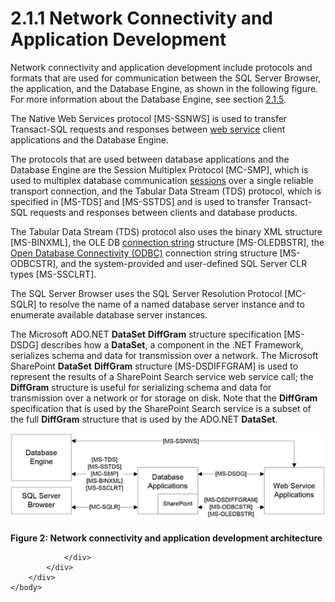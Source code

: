 <html dir="LTR" xmlns:mshelp="http://msdn.microsoft.com/mshelp" xmlns:ddue="http://ddue.schemas.microsoft.com/authoring/2003/5" xmlns:xlink="http://www.w3.org/1999/xlink" xmlns:tool="http://www.microsoft.com/tooltip">
    <head>
        <meta http-equiv="Content-Type" content="text/html; CHARSET=utf-8"></meta>
        <meta name="save" content="history"></meta>
        <title>2.1.1 Network Connectivity and Application Development</title>
        <xml>
            <mshelp:toctitle title="2.1.1 Network Connectivity and Application Development"></mshelp:toctitle>
            <mshelp:rltitle title="[MS-SSSO]: Network Connectivity and Application Development"></mshelp:rltitle>
            <mshelp:keyword index="A" term="5a04be42-3dc8-4041-b79e-f7545aadedaf"></mshelp:keyword>
            <mshelp:attr name="DCSext.ContentType" value="open specification"></mshelp:attr>
            <mshelp:attr name="AssetID" value="5a04be42-3dc8-4041-b79e-f7545aadedaf"></mshelp:attr>
            <mshelp:attr name="TopicType" value="kbRef"></mshelp:attr>
            <mshelp:attr name="DCSext.Title" value="[MS-SSSO]: Network Connectivity and Application Development" />
        </xml>
    </head>
    <body>
        <div id="header">
            <h1 class="heading">2.1.1 Network Connectivity and Application Development</h1>
        </div>
        <div id="mainSection">
            <div id="mainBody">
                <div id="allHistory" class="saveHistory"></div>
                <div id="sectionSection0" class="section" name="collapseableSection">
                    

<p>Network connectivity and application development include
protocols and formats that are used for communication between the SQL Server
Browser, the application, and the Database Engine, as shown in the following
figure. For more information about the Database Engine, see section <a href="cebb1dbf-9d7c-4732-bcbf-62ee147c41da.html">2.1.5</a>.</p>

<p>The Native Web Services protocol <mshelp:link keywords="de41906d-ae82-406b-8ad6-2504bf966536" tabindex="0">[MS-SSNWS]</mshelp:link>
is used to transfer Transact-SQL requests and responses between <a href="20049766-3c6e-4f20-a20e-64785e88f6f2.html#gt_a96bfb18-c329-40f5-89fd-df7a94b89882">web service</a> client
applications and the Database Engine.</p>

<p>The protocols that are used between database applications
and the Database Engine are the Session Multiplex Protocol <mshelp:link keywords="04c8edde-371d-4af5-bb33-a39b3948f0af" tabindex="0">[MC-SMP]</mshelp:link>,
which is used to multiplex database communication <a href="20049766-3c6e-4f20-a20e-64785e88f6f2.html#gt_0cd96b80-a737-4f06-bca4-cf9efb449d12">sessions</a> over a single
reliable transport connection, and the Tabular Data Stream (TDS) protocol,
which is specified in <mshelp:link keywords="b46a581a-39de-4745-b076-ec4dbb7d13ec" tabindex="0">[MS-TDS]</mshelp:link>
and <mshelp:link keywords="dab36a48-6c13-44c7-954a-0f5c8623590d" tabindex="0">[MS-SSTDS]</mshelp:link>
and is used to transfer Transact-SQL requests and responses between clients and
database products.</p>

<p>The Tabular Data Stream (TDS) protocol also uses the binary
XML structure <mshelp:link keywords="11ab6e8d-2472-44d1-a9e6-bddf000e12f6" tabindex="0">[MS-BINXML]</mshelp:link>,
the OLE DB <a href="20049766-3c6e-4f20-a20e-64785e88f6f2.html#gt_03a9d0ca-2f10-4f3d-b910-052714a96f7d">connection string</a>
structure <mshelp:link keywords="774039da-09c1-4b24-b53b-8f9ae019830c" tabindex="0">[MS-OLEDBSTR]</mshelp:link>,
the <a href="20049766-3c6e-4f20-a20e-64785e88f6f2.html#gt_7883fa02-8dc0-4154-894f-fe3a7bff153e">Open Database
Connectivity (ODBC)</a> connection string structure <mshelp:link keywords="13b4e848-b36c-4b11-acce-d6bf199d5391" tabindex="0">[MS-ODBCSTR]</mshelp:link>,
and the system-provided and user-defined SQL Server CLR types <mshelp:link keywords="77460aa9-8c2f-4449-a65e-1d649ebd77fa" tabindex="0">[MS-SSCLRT]</mshelp:link>.</p>

<p>The SQL Server Browser uses the SQL Server Resolution
Protocol <mshelp:link keywords="1ea6e25f-bff9-4364-ba21-5dc449a601b7" tabindex="0">[MC-SQLR]</mshelp:link>
to resolve the name of a named database server instance and to enumerate
available database server instances. </p>

<p>The Microsoft ADO.NET <b>DataSet</b> <b>DiffGram</b>
structure specification <mshelp:link keywords="a0102bae-8980-4c2a-9edf-56f215b08308" tabindex="0">[MS-DSDG]</mshelp:link>
describes how a <b>DataSet</b>, a component in the .NET Framework, serializes
schema and data for transmission over a network. The Microsoft SharePoint <b>DataSet</b>
<b>DiffGram</b> structure <mshelp:link keywords="021e1033-8322-486d-a4de-56075686a09e" tabindex="0">[MS-DSDIFFGRAM]</mshelp:link>
is used to represent the results of a SharePoint Search service web service
call; the <b>DiffGram</b> structure is useful for serializing schema and data
for transmission over a network or for storage on disk. Note that the <b>DiffGram</b>
specification that is used by the SharePoint Search service is a subset of the
full <b>DiffGram</b> structure that is used by the ADO.NET <b>DataSet</b>.</p>

<p><img id="MS-SSSO_pict6b4eb212-45d7-4022-8b14-1bbb13a6ad35.png" src="MS-SSSO_files/image002.png" alt="Network connectivity and application development architecture" title="Network connectivity and application development architecture"></p>

<p><b>Figure 2: Network connectivity and application development
architecture</b></p>


                </div>
            </div>
        </div>
    </body>
</html>